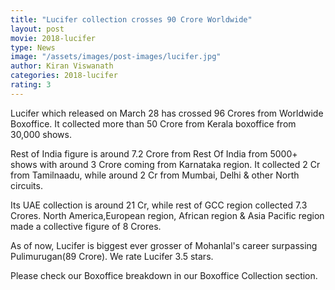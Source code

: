 ```yaml
---
title: "Lucifer collection crosses 90 Crore Worldwide"
layout: post
movie: 2018-lucifer
type: News
image: "/assets/images/post-images/lucifer.jpg"
author: Kiran Viswanath
categories: 2018-lucifer
rating: 3
---
```


Lucifer which released on March 28 has crossed 96 Crores from Worldwide Boxoffice. 
It collected more than 50 Crore from Kerala boxoffice from 30,000 shows. 

Rest of India figure is around 7.2 Crore from Rest Of India from 5000+ shows with around 3 Crore coming from Karnataka region. 
It collected 2 Cr from Tamilnaadu, while around 2 Cr from Mumbai, Delhi & other North circuits. 

Its UAE collection is around 21 Cr, while rest of GCC region collected 7.3 Crores. North America,European region,
African region & Asia Pacific region made a collective figure of 8 Crores.

As of now, Lucifer is biggest ever grosser of Mohanlal's career surpassing Pulimurugan(89 Crore).
We rate Lucifer 3.5 stars.

Please check our Boxoffice breakdown in our Boxoffice Collection section.
